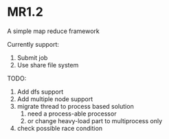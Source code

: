 # MR1.2

A simple map reduce framework

Currently support:

1. Submit job
2. Use share file system

TODO:

1. Add dfs support
2. Add multiple node support
3. migrate thread to process based solution
	1. need a process-able processor
	2. or change heavy-load part to multiprocess only
4. check possible race condition

